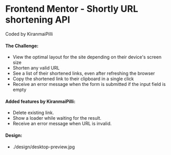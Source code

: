 # Frontend Mentor - Shortly URL shortening API
Coded by KiranmaiPilli

#### The Challenge: 
- View the optimal layout for the site depending on their device's screen size
- Shorten any valid URL
- See a list of their shortened links, even after refreshing the browser
- Copy the shortened link to their clipboard in a single click
- Receive an error message when the form is submitted if the input field is empty

#### Added features by KiranmaiPilli:
- Delete existing link.
- Show a loader while waiting for the result.
- Receive an error message when URL is invalid.

#### Design: 
- ./design/desktop-preview.jpg
